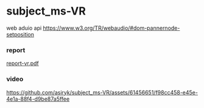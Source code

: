 # subject_ms-VR

web aduio api https://www.w3.org/TR/webaudio/#dom-pannernode-setposition

### report
[report-vr.pdf](./report_vr.pdf)

### video

https://github.com/asiryk/subject_ms-VR/assets/61456651/f98cc458-e45e-4e1a-88f4-d9be87a5ffee
